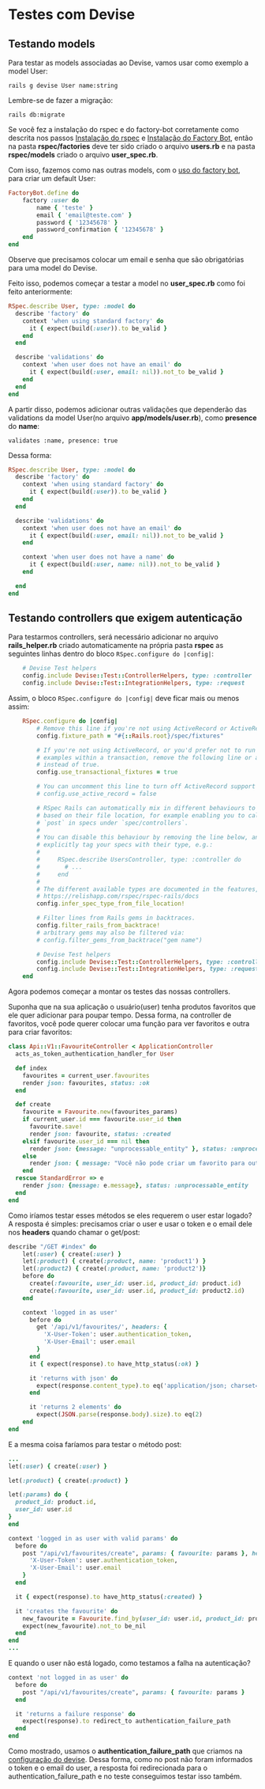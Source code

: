 # Testes com Devise

## Testando models

Para testar as models associadas ao Devise, vamos usar como exemplo a model User:

`rails g devise User name:string`

Lembre-se de fazer a migração:

`rails db:migrate`

Se você fez a instalação do rspec e do factory-bot corretamente como descrita nos passos [Instalação do rspec](instalacao-rspec.md) e [Instalação do Factory Bot](instalacao-factory-bot.md), então na pasta **rspec/factories** deve ter sido criado o arquivo **users.rb** e na pasta **rspec/models** criado o arquivo **user_spec.rb**. 

Com isso, fazemos como nas outras models, com o [uso do factory bot](uso-do-factory-bot.md), para criar um default User:

```ruby
FactoryBot.define do 
    factory :user do 
        name { 'teste' }
        email { 'email@teste.com' }
        password { '12345678' }
        password_confirmation { '12345678' }
    end
end
```

Observe que precisamos colocar um email e senha que são obrigatórias para uma model do Devise.

Feito isso, podemos começar a testar a model no **user_spec.rb** como foi feito anteriormente:

```ruby
RSpec.describe User, type: :model do
  describe 'factory' do
    context 'when using standard factory' do
      it { expect(build(:user)).to be_valid }
    end
  end

  describe 'validations' do
    context 'when user does not have an email' do
      it { expect(build(:user, email: nil)).not_to be_valid }
    end
  end
end
```

A partir disso, podemos adicionar outras validações que dependerão das validations da model User(no arquivo **app/models/user.rb**), como **presence** do **name**:

`validates :name, presence: true`

Dessa forma:

```ruby
RSpec.describe User, type: :model do
  describe 'factory' do
    context 'when using standard factory' do
      it { expect(build(:user)).to be_valid }
    end
  end

  describe 'validations' do
    context 'when user does not have an email' do
      it { expect(build(:user, email: nil)).not_to be_valid }
    end

    context 'when user does not have a name' do
      it { expect(build(:user, name: nil)).not_to be_valid }
    end

  end
end
```

## Testando controllers que exigem autenticação

Para testarmos controllers, será necessário adicionar no arquivo **rails_helper.rb** criado automaticamente na própria pasta **rspec** as seguintes linhas dentro do bloco `RSpec.configure do |config|`:

```ruby
    # Devise Test helpers
    config.include Devise::Test::ControllerHelpers, type: :controller
    config.include Devise::Test::IntegrationHelpers, type: :request
```

Assim, o bloco `RSpec.configure do |config|` deve ficar mais ou menos assim: 

```ruby
    RSpec.configure do |config|
        # Remove this line if you're not using ActiveRecord or ActiveRecord fixtures
        config.fixture_path = "#{::Rails.root}/spec/fixtures"

        # If you're not using ActiveRecord, or you'd prefer not to run each of your
        # examples within a transaction, remove the following line or assign false
        # instead of true.
        config.use_transactional_fixtures = true

        # You can uncomment this line to turn off ActiveRecord support entirely.
        # config.use_active_record = false

        # RSpec Rails can automatically mix in different behaviours to your tests
        # based on their file location, for example enabling you to call `get` and
        # `post` in specs under `spec/controllers`.
        #
        # You can disable this behaviour by removing the line below, and instead
        # explicitly tag your specs with their type, e.g.:
        #
        #     RSpec.describe UsersController, type: :controller do
        #       # ...
        #     end
        #
        # The different available types are documented in the features, such as in
        # https://relishapp.com/rspec/rspec-rails/docs
        config.infer_spec_type_from_file_location!

        # Filter lines from Rails gems in backtraces.
        config.filter_rails_from_backtrace!
        # arbitrary gems may also be filtered via:
        # config.filter_gems_from_backtrace("gem name")

        # Devise Test helpers
        config.include Devise::Test::ControllerHelpers, type: :controller
        config.include Devise::Test::IntegrationHelpers, type: :request
    end
```
Agora podemos começar a montar os testes das nossas controllers.

Suponha que na sua aplicação o usuário(user) tenha produtos favoritos que ele quer adicionar para poupar tempo. Dessa forma, na controller de favoritos, você pode querer colocar uma função para ver favoritos e outra para criar favoritos:

```ruby
class Api::V1::FavouriteController < ApplicationController
  acts_as_token_authentication_handler_for User

  def index
    favourites = current_user.favourites
    render json: favourites, status: :ok
  end

  def create
    favourite = Favourite.new(favourites_params)
    if current_user.id === favourite.user_id then
      favourite.save!
      render json: favourite, status: :created
    elsif favourite.user_id === nil then
      render json: {message: "unprocessable_entity" }, status: :unprocessable_entity
    else
      render json: { message: "Você não pode criar um favorito para outro usuário" }, status: :unauthorized
    end
  rescue StandardError => e
    render json: {message: e.message}, status: :unprocessable_entity
  end
end
```
Como iríamos testar esses métodos se eles requerem o user estar logado? A resposta é simples: precisamos criar o user e usar o token e o email dele nos **headers** quando chamar o get/post:

```ruby
describe "/GET #index" do
    let(:user) { create(:user) }
    let(:product) { create(:product, name: 'product1') } 
    let(:product2) { create(:product, name: 'product2')}
    before do
      create(:favourite, user_id: user.id, product_id: product.id)
      create(:favourite, user_id: user.id, product_id: product2.id)
    end

    context 'logged in as user'
      before do
        get '/api/v1/favourites/', headers: {
          'X-User-Token': user.authentication_token,
          'X-User-Email': user.email
        }
      end
      it { expect(response).to have_http_status(:ok) }

      it 'returns with json' do
        expect(response.content_type).to eq('application/json; charset=utf-8')
      end

      it 'returns 2 elements' do
        expect(JSON.parse(response.body).size).to eq(2)
    end
end
```

E a mesma coisa faríamos para testar o método post:

```ruby
...
let(:user) { create(:user) }

let(:product) { create(:product) }

let(:params) do {
  product_id: product.id,
  user_id: user.id
}
end

context 'logged in as user with valid params' do
  before do
    post "/api/v1/favourites/create", params: { favourite: params }, headers: {
      'X-User-Token': user.authentication_token,
      'X-User-Email': user.email
    }
  end

  it { expect(response).to have_http_status(:created) }

  it 'creates the favourite' do
    new_favourite = Favourite.find_by(user_id: user.id, product_id: product.id)
    expect(new_favourite).not_to be_nil
  end
end
...
```

E quando o user não está logado, como testamos a falha na autenticação?

```ruby
context 'not logged in as user' do
  before do
    post "/api/v1/favourites/create", params: { favourite: params }
  end

  it 'returns a failure response' do
    expect(response).to redirect_to authentication_failure_path
  end
end
```

Como mostrado, usamos o **authentication_failure_path** que criamos na [configuração do devise](../devise.md). Dessa forma, como no post não foram informados o token e o email do user, a resposta foi redirecionada para o authentication_failure_path e no teste conseguimos testar isso também.
